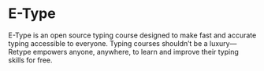 # E-Type
E-Type is an open source typing course designed to make fast and accurate typing accessible to everyone. Typing courses shouldn’t be a luxury—Retype empowers anyone, anywhere, to learn and improve their typing skills for free.
